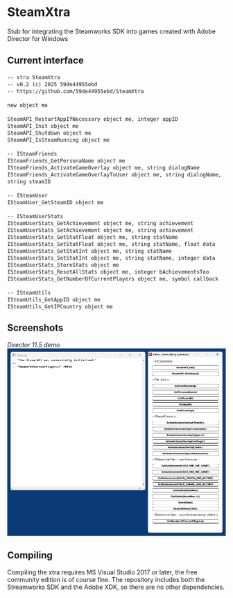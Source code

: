 # SteamXtra

Stub for integrating the Steamworks SDK into games created with Adobe Director for Windows

## Current interface

```
-- xtra SteamXtra
-- v0.2 (c) 2025 59de44955ebd
-- https://github.com/59de44955ebd/SteamXtra

new object me

SteamAPI_RestartAppIfNecessary object me, integer appID
SteamAPI_Init object me
SteamAPI_Shutdown object me
SteamAPI_IsSteamRunning object me

-- ISteamFriends
ISteamFriends_GetPersonaName object me
ISteamFriends_ActivateGameOverlay object me, string dialogName
ISteamFriends_ActivateGameOverlayToUser object me, string dialogName, string steamID

-- ISteamUser
ISteamUser_GetSteamID object me

-- ISteamUserStats
ISteamUserStats_GetAchievement object me, string achievement
ISteamUserStats_SetAchievement object me, string achievement
ISteamUserStats_GetStatFloat object me, string statName
ISteamUserStats_SetStatFloat object me, string statName, float data
ISteamUserStats_GetStatInt object me, string statName
ISteamUserStats_SetStatInt object me, string statName, integer data
ISteamUserStats_StoreStats object me
ISteamUserStats_ResetAllStats object me, integer bAchievementsToo
ISteamUserStats_GetNumberOfCurrentPlayers object me, symbol callback

-- ISteamUtils
ISteamUtils_GetAppID object me
ISteamUtils_GetIPCountry object me
```

## Screenshots

*Director 11.5 demo*  
![Director 11.5 demo](screenshots/demo.png)

## Compiling

Compiling the xtra requires MS Visual Studio 2017 or later, the free community edition is of course fine.
The repository includes both the Streamworks SDK and the Adobe XDK, so there are no other dependencies.